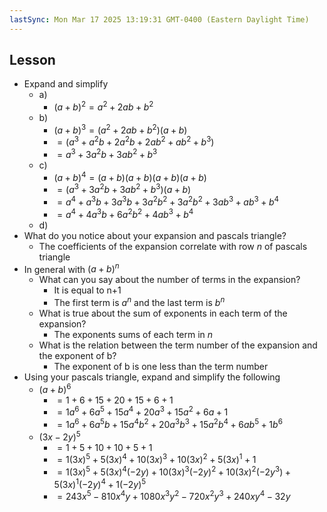 ```yaml
---
lastSync: Mon Mar 17 2025 13:19:31 GMT-0400 (Eastern Daylight Time)
---
```

## Lesson
- Expand and simplify
	- a)
		- $(a+b)^2=a^2+2ab+b^2$
	- b)
		- $(a+b)^3=(a^2+2ab+b^2)(a+b)$
		- $=(a^3+a^2b+2a^2b+2ab^2+ab^2+b^3)$
		- $=a^3+3a^2b+3ab^2+b^3$
	- c)
		- $(a+b)^4=(a+b)(a+b)(a+b)(a+b)$
		- $=(a^3+3a^2b+3ab^2+b^3)(a+b)$
		- $=a^4+a^3b+3a^3b+3a^2b^2+3a^2b^2+3ab^3+ab^3+b^4$
		- $=a^4+4a^3b+6a^2b^2+4ab^3+b^4$
	- d)
- What do you notice about your expansion and pascals triangle?
	- The coefficients of the expansion correlate with row $n$ of pascals triangle
- In general with $(a+b)^n$
	- What can you say about the number of terms in the expansion?
		- It is equal to n+1
		- The first term is $a^n$ and the last term is $b^n$
	- What is true about the sum of exponents in each term of the expansion?
		- The exponents sums of each term in $n$
	- What is the relation between the term number of the expansion and the exponent of b?
		- The exponent of b is one less than the term number
- Using your pascals triangle, expand and simplify the following
	- $(a+b)^6$
		- $= 1+6+15+20+15+6+1$
		- $=1a^6+6a^5+15a^4+20a^3+15a^2+6a+1$
		- $=1a^6+6a^5b+15a^4b^2+20a^3b^3+15a^2b^4+6ab^5+1b^6$
	- $(3x-2y)^5$
		- $=1+5+10+10+5+1$
		- $=1(3x)^5+5(3x)^4+10(3x)^3+10(3x)^2+5(3x)^1+1$
		- $=1(3x)^5+5(3x)^4(-2y)+10(3x)^3(-2y)^2+10(3x)^2(-2y^3)+5(3x)^1(-2y)^4+1(-2y)^5$
		- $=243x^5-810x^4y+1080x^3y^2-720x^2y^3+240xy^4-32y$